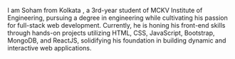 
I am Soham from Kolkata , a 3rd-year student of MCKV Institute of Engineering, pursuing a degree in engineering while cultivating his passion for full-stack web development. Currently, he is honing his front-end skills through hands-on projects utilizing HTML, CSS, JavaScript, Bootstrap, MongoDB, and ReactJS, solidifying his foundation in building dynamic and interactive web applications.
<!--
**SohamSarkar025/SohamSarkar025** is a ✨ _special_ ✨ repository because its `README.md` (this file) appears on your GitHub profile.

Here are some ideas to get you started:

- 🔭 I’m currently working on ...
- 🌱 I’m currently learning ...
- 👯 I’m looking to collaborate on ...
- 🤔 I’m looking for help with ...
- 💬 Ask me about ...
- 📫 How to reach me: ...
- 😄 Pronouns: ...
- ⚡ Fun fact: ...
-->
